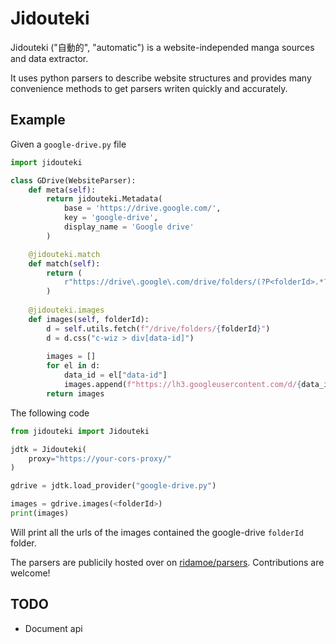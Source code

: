 # Jidouteki

Jidouteki ("自動的", "automatic") is a website-independed manga sources and data extractor.

It uses python parsers to describe website structures and provides many convenience methods to get parsers writen quickly and accurately.

## Example

Given a `google-drive.py` file 

```python
import jidouteki

class GDrive(WebsiteParser):
    def meta(self):
        return jidouteki.Metadata(
            base = 'https://drive.google.com/',
            key = 'google-drive',
            display_name = 'Google drive'
        )

    @jidouteki.match
    def match(self):
        return (
            r"https://drive\.google\.com/drive/folders/(?P<folderId>.*?)(?:[/?].*|)$",
        )
  
    @jidouteki.images
    def images(self, folderId):
        d = self.utils.fetch(f"/drive/folders/{folderId}")
        d = d.css("c-wiz > div[data-id]")
        
        images = []
        for el in d:
            data_id = el["data-id"]
            images.append(f"https://lh3.googleusercontent.com/d/{data_id}")
        return images
```

The following code

```python
from jidouteki import Jidouteki

jdtk = Jidouteki(
    proxy="https://your-cors-proxy/"
)

gdrive = jdtk.load_provider("google-drive.py")

images = gdrive.images(<folderId>) 
print(images)
```

Will print all the urls of the images contained the google-drive `folderId` folder.

The parsers are publicily hosted over on [ridamoe/parsers](https://github.com/ridamoe/parsers).
Contributions are welcome!

## TODO

- Document api
